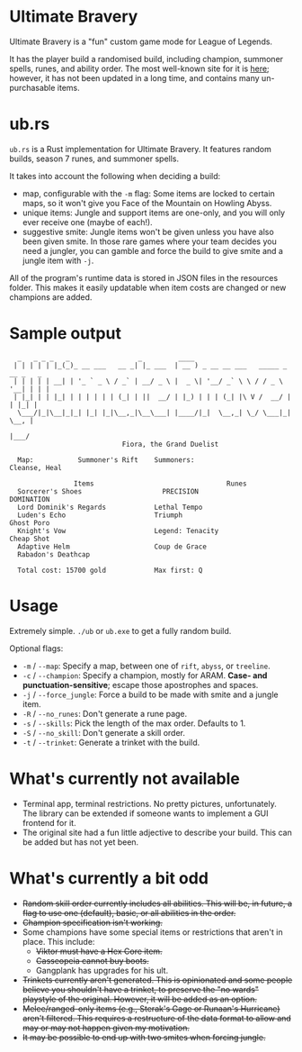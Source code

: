 # Ultimate Bravery

Ultimate Bravery is a "fun" custom game mode for League of Legends.

It has the player build a randomised build, including champion, summoner spells, runes, and ability order. The most well-known site for it is [here](http://www.ultimate-bravery.com/); however, it has not been updated in a long time, and contains many un-purchasable items.

# ub.rs

`ub.rs` is a Rust implementation for Ultimate Bravery. It features random builds, season 7 runes, and summoner spells.

It takes into account the following when deciding a build:

- map, configurable with the `-m` flag: Some items are locked to certain maps, so it won't give you Face of the Mountain on Howling Abyss.
- unique items: Jungle and support items are one-only, and you will only ever receive one (maybe of each!).
- suggestive smite: Jungle items won't be given unless you have also been given smite. In those rare games where your team decides you need a jungler, you can gamble and force the build to give smite and a jungle item with `-j`.

All of the program's runtime data is stored in JSON files in the resources folder. This makes it easily updatable when item costs are changed or new champions are added.

# Sample output

```
  _   _ _ _   _                 _         ____
 | | | | | |_(_)_ __ ___   __ _| |_ ___  | __ ) _ __ __ ___   _____ _ __ _   _
 | | | | | __| | '_ ` _ \ / _` | __/ _ \ |  _ \| '__/ _` \ \ / / _ \ '__| | | |
 | |_| | | |_| | | | | | | (_| | ||  __/ | |_) | | | (_| |\ V /  __/ |  | |_| |
  \___/|_|\__|_|_| |_| |_|\__,_|\__\___| |____/|_|  \__,_| \_/ \___|_|   \__, |
                                                                         |___/
                            Fiora, the Grand Duelist

  Map:           Summoner's Rift    Summoners:                   Cleanse, Heal

                Items                                 Runes
  Sorcerer's Shoes                    PRECISION                   DOMINATION
  Lord Dominik's Regards            Lethal Tempo
  Luden's Echo                      Triumph                         Ghost Poro
  Knight's Vow                      Legend: Tenacity                Cheap Shot
  Adaptive Helm                     Coup de Grace
  Rabadon's Deathcap

  Total cost: 15700 gold            Max first: Q

```


# Usage

Extremely simple. `./ub` or `ub.exe` to get a fully random build.

Optional flags:

- `-m` / `--map`: Specify a map, between one of `rift`, `abyss`, or `treeline`.
- `-c` / `--champion`: Specify a champion, mostly for ARAM. **Case- and punctuation-sensitive**; escape those apostrophes and spaces.
- `-j` / `--force_jungle`: Force a build to be made with smite and a jungle item.
- `-R` / `--no_runes`: Don't generate a rune page.
- `-s` / `--skills`: Pick the length of the max order. Defaults to 1.
- `-S` / `--no_skill`: Don't generate a skill order.
- `-t` / `--trinket`: Generate a trinket with the build.

# What's currently not available

- Terminal app, terminal restrictions. No pretty pictures, unfortunately. The library can be extended if someone wants to implement a GUI frontend for it.
- The original site had a fun little adjective to describe your build. This can be added but has not yet been.

# What's currently a bit odd

- ~~Random skill order currently includes all abilities. This will be, in future, a flag to use one (default), basic, or all abilities in the order.~~
- ~~Champion specification isn't working.~~
- Some champions have some special items or restrictions that aren't in place. This include:
    - ~~Viktor must have a Hex Core item.~~
    - ~~Casseopeia cannot buy boots.~~
    - Gangplank has upgrades for his ult.
- ~~Trinkets currently aren't generated. This is opinionated and some people believe you shouldn't have a trinket, to preserve the "no wards" playstyle of the original. However, it will be added as an option.~~
- ~~Melee/ranged-only items (e.g., Sterak's Gage or Runaan's Hurricane) aren't filtered. This requires a restructure of the data format to allow and may or may not happen given my motivation.~~
- ~~It may be possible to end up with two smites when forcing jungle.~~
